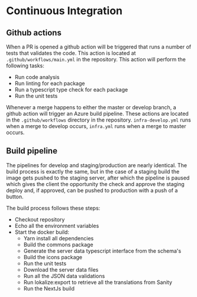 # Continuous Integration

## Github actions

When a PR is opened a github action will be triggered that runs a number of tests that validates the code.
This action is located at `.github/workflows/main.yml` in the repository.
This action will perform the following tasks:

- Run code analysis
- Run linting for each package
- Run a typescript type check for each package
- Run the unit tests

Whenever a merge happens to either the master or develop branch, a github
action will trigger an Azure build pipeline.
These actions are located in the `.github/workflows` directory in the repository.
`infra-develop.yml` runs when a merge to develop occurs, `infra.yml` runs
when a merge to master occurs.

## Build pipeline

The pipelines for develop and staging/production are nearly identical.
The build process is exactly the same, but in the case of a staging build
the image gets pushed to the staging server, after which the pipeline is
paused which gives the client the opportunity the check and approve the
staging deploy and, if approved, can be pushed to production with a push of a button.

The build process follows these steps:

- Checkout repository
- Echo all the environment variables
- Start the docker build:
  - Yarn install all dependencies
  - Build the commons package
  - Generate the server data typescript interface from the schema's
  - Build the icons package
  - Run the unit tests
  - Download the server data files
  - Run all the JSON data validations
  - Run lokalize:export to retrieve all the translations from Sanity
  - Run the NextJs build
